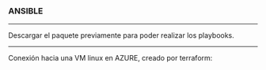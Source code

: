 ### **ANSIBLE**

---

Descargar el paquete previamente para poder realizar los playbooks.


---

Conexión hacia una VM linux en AZURE, creado por terraform:
